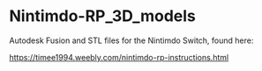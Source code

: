 # Nintimdo-RP_3D_models
Autodesk Fusion and STL files for the Nintimdo Switch, found here:

https://timee1994.weebly.com/nintimdo-rp-instructions.html

